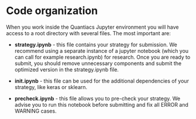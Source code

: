 # Code organization

When you work inside the Quantiacs Jupyter environment you will have access to a root directory with several files. The most important are:

- **strategy.ipynb** - this file contains your strategy for submission. We recommend using a separate instance of a jupyter notebook (which you can call for example research.ipynb) for research. Once you are ready to submit, you should remove unnecessary components and submit the optimized version in the strategy.ipynb file.

- **init.ipynb** - this file can be used for the additional dependencies of your strategy, like keras or sklearn.

- **precheck.ipynb** - this file allows you to pre-check your strategy. We advise you to run this notebook before submitting and fix all ERROR and WARNING cases.
